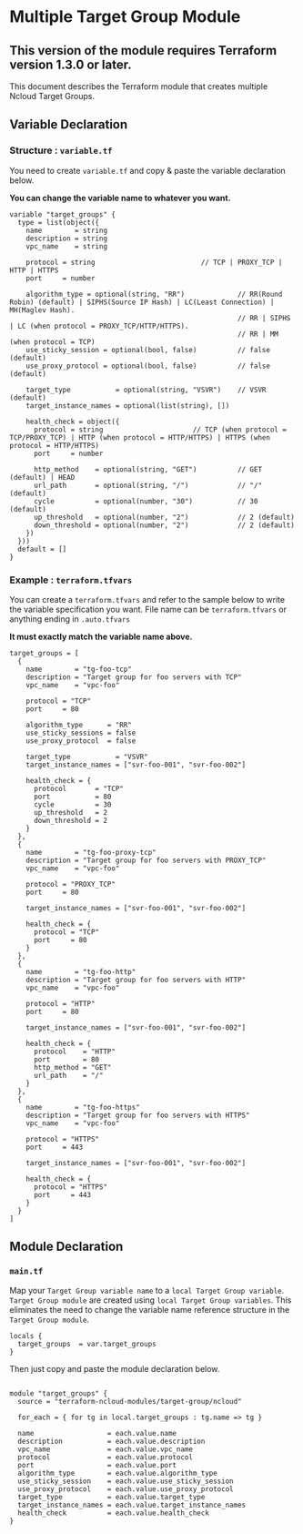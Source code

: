 # Multiple Target Group Module

## **This version of the module requires Terraform version 1.3.0 or later.**

This document describes the Terraform module that creates multiple Ncloud Target Groups.

## Variable Declaration

### Structure : `variable.tf`

You need to create `variable.tf` and copy & paste the variable declaration below.

**You can change the variable name to whatever you want.**

``` hcl
variable "target_groups" {
  type = list(object({
    name        = string
    description = string
    vpc_name    = string

    protocol = string                          // TCP | PROXY_TCP | HTTP | HTTPS
    port     = number

    algorithm_type = optional(string, "RR")             // RR(Round Robin) (default) | SIPHS(Source IP Hash) | LC(Least Connection) | MH(Maglev Hash). 
                                                        // RR | SIPHS | LC (when protocol = PROXY_TCP/HTTP/HTTPS). 
                                                        // RR | MM (when protocol = TCP)
    use_sticky_session = optional(bool, false)          // false (default)
    use_proxy_protocol = optional(bool, false)          // false (default)

    target_type           = optional(string, "VSVR")    // VSVR (default)
    target_instance_names = optional(list(string), [])

    health_check = object({
      protocol = string                      // TCP (when protocol = TCP/PROXY_TCP) | HTTP (when protocol = HTTP/HTTPS) | HTTPS (when protocol = HTTP/HTTPS)
      port     = number

      http_method    = optional(string, "GET")          // GET (default) | HEAD 
      url_path       = optional(string, "/")            // "/" (default)
      cycle          = optional(number, "30")           // 30 (default)
      up_threshold   = optional(number, "2")            // 2 (default)
      down_threshold = optional(number, "2")            // 2 (default)
    })
  }))
  default = []
}
```

### Example : `terraform.tfvars`

You can create a `terraform.tfvars` and refer to the sample below to write the variable specification you want.
File name can be `terraform.tfvars` or anything ending in `.auto.tfvars`

**It must exactly match the variable name above.**

``` hcl
target_groups = [
  {
    name        = "tg-foo-tcp"
    description = "Target group for foo servers with TCP"
    vpc_name    = "vpc-foo"

    protocol = "TCP"
    port     = 80

    algorithm_type      = "RR"
    use_sticky_sessions = false
    use_proxy_protocol  = false

    target_type           = "VSVR"
    target_instance_names = ["svr-foo-001", "svr-foo-002"]

    health_check = {
      protocol       = "TCP"
      port           = 80
      cycle          = 30
      up_threshold   = 2
      down_threshold = 2
    }
  },
  {
    name        = "tg-foo-proxy-tcp"
    description = "Target group for foo servers with PROXY_TCP"
    vpc_name    = "vpc-foo"

    protocol = "PROXY_TCP"
    port     = 80

    target_instance_names = ["svr-foo-001", "svr-foo-002"]

    health_check = {
      protocol = "TCP"
      port     = 80
    }
  },
  {
    name        = "tg-foo-http"
    description = "Target group for foo servers with HTTP"
    vpc_name    = "vpc-foo"

    protocol = "HTTP"
    port     = 80

    target_instance_names = ["svr-foo-001", "svr-foo-002"]

    health_check = {
      protocol    = "HTTP"
      port        = 80
      http_method = "GET"
      url_path    = "/"
    }
  },
  {
    name        = "tg-foo-https"
    description = "Target group for foo servers with HTTPS"
    vpc_name    = "vpc-foo"

    protocol = "HTTPS"
    port     = 443

    target_instance_names = ["svr-foo-001", "svr-foo-002"]

    health_check = {
      protocol = "HTTPS"
      port     = 443
    }
  }
]
```

## Module Declaration

### `main.tf`

Map your `Target Group variable name` to a `local Target Group variable`. `Target Group module` are created using `local Target Group variables`. This eliminates the need to change the variable name reference structure in the `Target Group module`.

``` hcl
locals {
  target_groups  = var.target_groups
}
```

Then just copy and paste the module declaration below.

``` hcl

module "target_groups" {
  source = "terraform-ncloud-modules/target-group/ncloud"

  for_each = { for tg in local.target_groups : tg.name => tg }

  name                  = each.value.name
  description           = each.value.description
  vpc_name              = each.value.vpc_name
  protocol              = each.value.protocol
  port                  = each.value.port
  algorithm_type        = each.value.algorithm_type
  use_sticky_session    = each.value.use_sticky_session
  use_proxy_protocol    = each.value.use_proxy_protocol
  target_type           = each.value.target_type
  target_instance_names = each.value.target_instance_names
  health_check          = each.value.health_check
}

```
